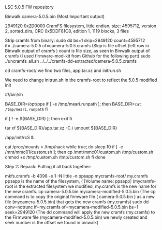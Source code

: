 LSC 5.0.5 FW repository

Binwalk camera-5.0.5.bin (Most Important output) 

2949120 0x2D0000 CramFS filesystem, little endian, size: 4595712, version 2, sorted_dirs, CRC 0x5DDF61C8, edition 1, 1119 blocks, 3 files

Strip cramfs from binary:
sudo dd bs=1 skip=2949120 count=4595712 if=../camera-5.0.5 of=camera-5.0.5.cramfs
(Skip is file offset (left row in Binwalk output of cramfs ) count is file size, as seen in Binwalk output of cramfs
(I used firmware-mod-kit from Github for the following part)
sudo ./uncramfs_all.sh ../../../cramfs-dd-extracted/camera-5.0.5.cramfs

cd cramfs-root/
we find two files, app.tar.xz and initrun.sh

We need to change initrun.sh in the cramfs-root to reflect the 5.0.5 modified init

#!/bin/sh

BASE_DIR=/opt/pps
if [ -e /tmp/meari.runpath ]; then
        BASE_DIR=`cat /tmp/meari.runpath`
fi

if [ ! -e ${BASE_DIR} ]; then
        exit
fi

tar xf ${BASE_DIR}/app.tar.xz -C /
umount ${BASE_DIR}

/app/init/rcS &

cat /proc/mounts > /tmp/hack
while true; do
 sleep 10
 if [ -e /mnt/mmc01/custom.sh ]; then
  cp /mnt/mmc01/custom.sh /tmp/custom.sh
  chmod +x /tmp/custom.sh
  /tmp/custom.sh
 fi
done

Step 2: Repack:
Putting it all back together:

mkfs.cramfs -b 4096 -e 1 -N little -n ppsapp mycramfs-root/ my.cramfs
ppsapp is the name of the filesystem, ( [Volume name: ppsapp]
(mycramfs-root is the extracted filesystem we modified, my.cramfs is the new name for the new cramfs.
cp camera-5.0.5.bin mycamera-modified-5.0.5.bin
(The cp command is to copy the original firmware file ( camera-5.0.5.bin ) as a new file (mycamera-5.0.5.bin) that gets the new cramfs (my.cramfs)
sudo dd conv=notrunc if=my.cramfs of=mycamera-modified-5.0.5.bin bs=1 seek=2949120
(The dd command will apply the new cramfs (my.cramfs) to the Firmware file (mycamera-modified-5.0.5.bin) we newly created and seek number is the offset we found in binwalk)
